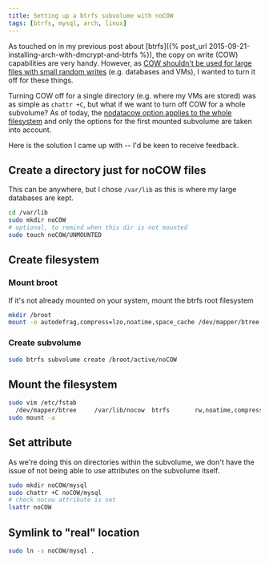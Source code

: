 ```yaml
---
title: Setting up a btrfs subvolume with noCOW
tags: [btrfs, mysql, arch, linux]
---
```

As touched on in my previous post about [btrfs]({% post_url 2015-09-21-installing-arch-with-dmcrypt-and-btrfs %}), the copy on write (COW) capabilities are very handy. However, as [COW shouldn't be used for large files with small random writes](https://wiki.archlinux.org/index.php/Btrfs#Copy-On-Write) (e.g. databases and VMs), I wanted to turn it off for these things.

Turning COW off for a single directory (e.g. where my VMs are stored) was as simple as `chattr +C`, but what if we want to turn off COW for a whole subvolume? As of today, the [nodatacow option applies to the whole filesystem](https://btrfs.wiki.kernel.org/index.php/Mount_options) and only the options for the first mounted subvolume are taken into account.

Here is the solution I came up with -- I'd be keen to receive feedback.

## Create a directory just for noCOW files
This can be anywhere, but I chose `/var/lib` as this is where my large databases are kept.

```bash
cd /var/lib
sudo mkdir noCOW
# optional, to remind when this dir is not mounted
sudo touch noCOW/UNMOUNTED
```

## Create filesystem
### Mount broot
If it's not already mounted on your system, mount the btrfs root filesystem

```bash
mkdir /broot
mount -o autodefrag,compress=lzo,noatime,space_cache /dev/mapper/btree /broot
```

### Create subvolume

```bash
sudo btrfs subvolume create /broot/active/noCOW
```

## Mount the filesystem

```bash
sudo vim /etc/fstab
  /dev/mapper/btree   	/var/lib/nocow	btrfs     	rw,noatime,compress=lzo,space_cache,autodefrag,subvol=active/nocow	0 0
sudo mount -a
```

## Set attribute
As we're doing this on directories within the subvolume, we don't have the issue of not being able to use attributes on the subvolume itself.

```bash
sudo mkdir noCOW/mysql
sudo chattr +C noCOW/mysql
# check nocow attribute is set
lsattr noCOW
```

## Symlink to "real" location

```bash
sudo ln -s noCOW/mysql .
```
